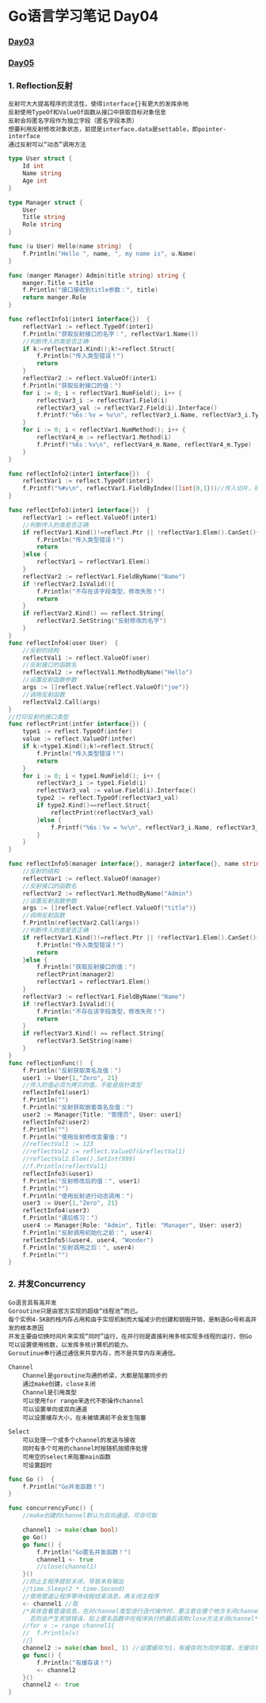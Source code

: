 # Go语言学习笔记 Day04

### [Day03](http://njgit.jsaepay.com/wangwei/golang-study/src/branch/master/huqi/Day_03)
### [Day05](http://njgit.jsaepay.com/wangwei/golang-study/src/branch/master/huqi/Day_05)

### 1. Reflection反射

	反射可大大提高程序的灵活性，使得interface{}有更大的发挥余地
	反射使用TypeOf和ValueOf函数从接口中获取目标对象信息
	反射会将匿名字段作为独立字段（匿名字段本质）
	想要利用反射修改对象状态，前提是interface.data是settable，即pointer-interface
	通过反射可以“动态”调用方法

```go
type User struct {
	Id int
	Name string
	Age int
}

type Manager struct {
	User
	Title string
	Role string
}

func (u User) Hello(name string)  {
	f.Println("Hello ", name, ", my name is", u.Name)
}

func (manger Manager) Admin(title string) string {
	manger.Title = title
	f.Println("接口接收到title参数：", title)
	return manger.Role
}

func reflectInfo1(inter1 interface{})  {
	reflectVar1 := reflect.TypeOf(inter1)
	f.Println("获取反射接口的名字：", reflectVar1.Name())
	//判断传入的类是否正确
	if k:=reflectVar1.Kind();k!=reflect.Struct{
		f.Println("传入类型错误！")
		return
	}
	reflectVar2 := reflect.ValueOf(inter1)
	f.Println("获取反射接口的值：")
	for i := 0; i < reflectVar1.NumField(); i++ {
		reflectVar3_i := reflectVar1.Field(i)
		reflectVar3_val := reflectVar2.Field(i).Interface()
		f.Printf("%6s：%v = %v\n", reflectVar3_i.Name, reflectVar3_i.Type, reflectVar3_val)
	}
	for i := 0; i < reflectVar1.NumMethod(); i++ {
		reflectVar4_m := reflectVar1.Method(i)
		f.Printf("%6s：%v\n", reflectVar4_m.Name, reflectVar4_m.Type)
	}
}

func reflectInfo2(inter1 interface{})  {
	reflectVar1 := reflect.TypeOf(inter1)
	f.Printf("%#v\n", reflectVar1.FieldByIndex([]int{0,1}))//传入切片，得到指定字段的值，将要取到的字段设置为1
}

func reflectInfo3(inter1 interface{})  {
	reflectVar1 := reflect.ValueOf(inter1)
	//判断传入的类是否正确
	if reflectVar1.Kind()!=reflect.Ptr || !reflectVar1.Elem().CanSet(){
		f.Println("传入类型错误！")
		return
	}else {
		reflectVar1 = reflectVar1.Elem()
	}
	reflectVar2 := reflectVar1.FieldByName("Name")
	if !reflectVar2.IsValid(){
		f.Println("不存在该字段类型，修改失败！")
		return
	}
	if reflectVar2.Kind() == reflect.String{
		reflectVar2.SetString("反射修改的名字")
	}
}
func reflectInfo4(user User)  {
	//反射的结构
	reflectVal1 := reflect.ValueOf(user)
	//反射接口的函数名
	reflectVal2 := reflectVal1.MethodByName("Hello")
	//设置反射函数参数
	args := []reflect.Value{reflect.ValueOf("joe")}
	//调用反射函数
	reflectVal2.Call(args)
}
//打印反射的接口类型
func reflectPrint(intfer interface{}) {
	type1 := reflect.TypeOf(intfer)
	value := reflect.ValueOf(intfer)
	if k:=type1.Kind();k!=reflect.Struct{
		f.Println("传入类型错误！")
		return
	}
	for i := 0; i < type1.NumField(); i++ {
		reflectVar3_i := type1.Field(i)
		reflectVar3_val := value.Field(i).Interface()
		type2 := reflect.TypeOf(reflectVar3_val)
		if type2.Kind()==reflect.Struct{
			reflectPrint(reflectVar3_val)
		}else {
			f.Printf("%6s：%v = %v\n", reflectVar3_i.Name, reflectVar3_i.Type, reflectVar3_val)
		}
	}
}

func reflectInfo5(manager interface{}, manager2 interface{}, name string)  {
	//反射的结构
	reflectVar1 := reflect.ValueOf(manager)
	//反射接口的函数名
	reflectVar2 := reflectVar1.MethodByName("Admin")
	//设置反射函数参数
	args := []reflect.Value{reflect.ValueOf("title")}
	//调用反射函数
	f.Println(reflectVar2.Call(args))
	//判断传入的类是否正确
	if reflectVar1.Kind()!=reflect.Ptr || !reflectVar1.Elem().CanSet(){
		f.Println("传入类型错误！")
		return
	}else {
		f.Println("获取反射接口的值：")
		reflectPrint(manager2)
		reflectVar1 = reflectVar1.Elem()
	}
	reflectVar3 := reflectVar1.FieldByName("Name")
	if !reflectVar3.IsValid(){
		f.Println("不存在该字段类型，修改失败！")
		return
	}
	if reflectVar3.Kind() == reflect.String{
		reflectVar3.SetString(name)
	}
}
func reflectionFunc()  {
	f.Println("反射获取类名及值：")
	user1 := User{1,"Zero", 21}
	//传入的值必须为拷贝的值，不能是指针类型
	reflectInfo1(user1)
	f.Println("")
	f.Println("反射获取嵌套类名及值：")
	user2 := Manager{Title: "管理员", User: user1}
	reflectInfo2(user2)
	f.Println("")
	f.Println("使用反射修改变量值：")
	//reflectVal1 := 123
	//reflectVal2 := reflect.ValueOf(&reflectVal1)
	//reflectVal2.Elem().SetInt(999)
	//f.Println(reflectVal1)
	reflectInfo3(&user1)
	f.Println("反射修改后的值：", user1)
	f.Println("")
	f.Println("使用反射进行动态调用：")
	user3 := User{1,"Zero", 21}
	reflectInfo4(user3)
	f.Println("课后练习：")
	user4 := Manager{Role: "Admin", Title: "Manager", User: user3}
	f.Println("反射调用初始化之前：", user4)
	reflectInfo5(&user4, user4, "Wonder")
	f.Println("反射调用之后：", user4)
	f.Println("")
}
```

### 2. 并发Concurrency
	Go语言具有高并发
	Goroutine只是由官方实现的超级“线程池”而已。
	每个实例4-5KB的栈内存占用和由于实现机制而大幅减少的创建和销毁开销，是制造Go号称高并发的根本原因
	并发主要由切换时间片来实现“同时”运行，在并行则是直接利用多核实现多线程的运行，但Go可以设置使用核数，以发挥多核计算机的能力。
	Goroutinue奉行通过通信来共享内存，而不是共享内存来通信。

	Channel
		Channel是goroutine沟通的桥梁，大都是阻塞同步的
		通过make创建，close关闭
		Channel是引用类型
		可以使用for range来迭代不断操作channel
		可以设置单向或双向通道
		可以设置缓存大小，在未被填满前不会发生阻塞

	Select
		可以处理一个或多个channel的发送与接收
		同时有多个可用的channel时按随机按顺序处理
		可用空的select来阻塞main函数
		可设置超时

```go
func Go ()  {
	f.Println("Go并发函数！")
}

func concurrencyFunc() {
	//make创建的channel默认为双向通道，可存可取

	channel1 := make(chan bool)
	go Go()
	go func() {
		f.Println("Go匿名并发函数！")
		channel1 <- true
		//close(channel1)
	}()
	//防止主程序提前关闭，导致未有输出
	//time.Sleep(2 * time.Second)
	//使用管道让程序等待线程结束消息，再关闭主程序
	<- channel1 //取
	/*具体查看管道信息，在对channel类型进行迭代操作时，要注意在摸个地方关闭channel，
	  否则会产生死锁错误，如上匿名函数中在程序执行的最后调用close方法关闭channel*/
	//for v := range channel1{
	//	f.Println(v)
	//}
	channel2 := make(chan bool, 1) //设置缓存为1，有缓存则为同步阻塞，无缓存则为异步的
	go func() {
		f.Println("有缓存读！")
		<- channel2
	}()
	channel2 <- true
}
```

